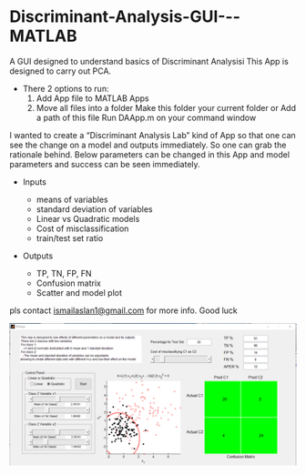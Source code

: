 # Discriminant-Analysis-GUI---MATLAB
A GUI designed to understand basics of Discriminant Analysisi
This App is designed to carry out PCA.

- There 2 options to run:
  1. Add App file to MATLAB Apps
  2. Move all files into a folder
     Make this folder your current folder or
     Add a path of this file
     Run  DAApp.m on your command window

I wanted to create a “Discriminant Analysis Lab” kind of App so that one can see the change on a model and outputs immediately. So one can grab the rationale behind. Below parameters can be changed in this App and model parameters and success can be seen immediately.

- Inputs
    - means of variables
    - standard deviation of variables
    - Linear vs Quadratic models
    - Cost of misclassification
    - train/test set ratio

- Outputs
    - TP, TN, FP, FN
    - Confusion matrix
    - Scatter and model plot


pls contact ismailaslan1@gmail.com for more info.
Good luck


![alt text](https://github.com/aslanismailgit/Discriminant-Analysis-GUI---MATLAB/blob/master/images/image.png)
